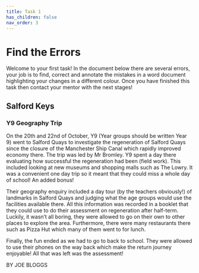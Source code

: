 ```yaml
---
title: Task 1
has_children: false
nav_order: 3
---
```


# Find the Errors
Welcome to your first task! In the document below there are several errors, your job is to find, correct and annotate the mistakes in a word document highlighting your changes in a different colour. Once you have finished this task then contact your mentor with the next stages!


## Salford Keys 
### Y9 Geography Trip 
 
On the 20th and 22nd of October, Y9 (Year groups should be written Year 9) went to Salford Quays to investigate the regeneration of Salford Quays since the closure of the Manchester Ship Canal which rapidly improved economy there. The trip was led by Mr Bromley. Y9 spent a day there evaluating how successful the regeneration had been (field work). This included looking at new museums and shopping malls such as The Lowry. It was a convenient one day trip so it meant that they could miss a whole day of school! An added bonus! 
 
Their geography enquiry included a day tour (by the teachers obviously!) of landmarks in Salford Quays and judging what the age groups would use the facilities available there. All this information was recorded in a booklet that they could use to do their assessment on regeneration after half-term. Luckily, it wasn’t all boring, they were allowed to go on their own to other places to explore the area. Furthermore, there were many restaurants there such as Pizza Hut which many of them went to for lunch. 
 
Finally, the fun ended as we had to go to back to school. They were allowed to use their phones on the way back which make the return journey enjoyable! All that was left was the assessment! 
 
BY JOE BLOGGS 
